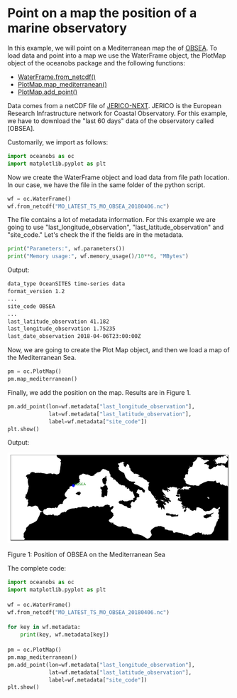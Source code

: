 # Point on a map the position of a marine observatory

In this example, we will point on a Mediterranean map the of [OBSEA](http://www.obsea.es/). To load data and point into a map we use the WaterFrame object, the PlotMap object of the oceanobs package and the following functions:

* [WaterFrame.from_netcdf()](../api.md#WaterFrame.from_netcdf(*path*))
* [PlotMap.map_mediterranean()](../api.md#PlotMap.map_mediterranean(*res*=*'l'*))
* [PlotMap.add_point()](../api.md#PlotMap.add_point(*lon*,_*lat*,_*dot_color*=*'blue'*,_*label*=*None*,_*label_color*=*Green*))

Data comes from a netCDF file of [JERICO-NEXT](http://www.jerico-ri.eu/). JERICO is the European Research Infrastructure network for Coastal Observatory. For this example, we have to download the "last 60 days" data of the observatory called [OBSEA].

Customarily, we import as follows:

```python
import oceanobs as oc
import matplotlib.pyplot as plt
```

Now we create the WaterFrame object and load data from file path location. In our case, we have the file in the same folder of the python script.

```python
wf = oc.WaterFrame()
wf.from_netcdf("MO_LATEST_TS_MO_OBSEA_20180406.nc")
```

The file contains a lot of metadata information. For this example we are going to use "last_longitude_observation", "last_latitude_observation" and "site_code." Let's check the if the fields are in the metadata.

```python
print("Parameters:", wf.parameters())
print("Memory usage:", wf.memory_usage()/10**6, "MBytes")
```

Output:

```bash
data_type OceanSITES time-series data
format_version 1.2
...
site_code OBSEA
...
last_latitude_observation 41.182
last_longitude_observation 1.75235
last_date_observation 2018-04-06T23:00:00Z
```

Now, we are going to create the Plot Map object, and then we load a map of the Mediterranean Sea.

```python
pm = oc.PlotMap()
pm.map_mediterranean()
```

Finally, we add the position on the map. Results are in Figure 1.

```python
pm.add_point(lon=wf.metadata["last_longitude_observation"],
             lat=wf.metadata["last_latitude_observation"],
             label=wf.metadata["site_code"])
plt.show()
```

Output:

![Map with OBSEA position](../img/examples/map/obsea_point.png)

Figure 1: Position of OBSEA on the Mediterranean Sea

The complete code:

```python
import oceanobs as oc
import matplotlib.pyplot as plt

wf = oc.WaterFrame()
wf.from_netcdf("MO_LATEST_TS_MO_OBSEA_20180406.nc")

for key in wf.metadata:
    print(key, wf.metadata[key])

pm = oc.PlotMap()
pm.map_mediterranean()
pm.add_point(lon=wf.metadata["last_longitude_observation"],
             lat=wf.metadata["last_latitude_observation"],
             label=wf.metadata["site_code"])
plt.show()
```
